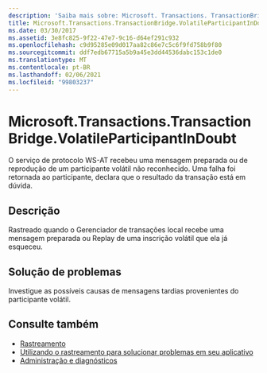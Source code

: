 ```yaml
---
description: 'Saiba mais sobre: Microsoft. Transactions. TransactionBridge. VolatileParticipantInDoubt'
title: Microsoft.Transactions.TransactionBridge.VolatileParticipantInDoubt
ms.date: 03/30/2017
ms.assetid: 3e8fc825-9f22-47e7-9c16-d64ef291c932
ms.openlocfilehash: c9d95285e09d017aa82c86e7c5c6f9fd758b9f80
ms.sourcegitcommit: ddf7edb67715a5b9a45e3dd44536dabc153c1de0
ms.translationtype: MT
ms.contentlocale: pt-BR
ms.lasthandoff: 02/06/2021
ms.locfileid: "99803237"
---
```

# <a name="microsofttransactionstransactionbridgevolatileparticipantindoubt"></a>Microsoft.Transactions.TransactionBridge.VolatileParticipantInDoubt

O serviço de protocolo WS-AT recebeu uma mensagem preparada ou de reprodução de um participante volátil não reconhecido. Uma falha foi retornada ao participante, declara que o resultado da transação está em dúvida.  
  
## <a name="description"></a>Descrição  

 Rastreado quando o Gerenciador de transações local recebe uma mensagem preparada ou Replay de uma inscrição volátil que ela já esqueceu.  
  
## <a name="troubleshooting"></a>Solução de problemas  

 Investigue as possíveis causas de mensagens tardias provenientes do participante volátil.  
  
## <a name="see-also"></a>Consulte também

- [Rastreamento](index.md)
- [Utilizando o rastreamento para solucionar problemas em seu aplicativo](using-tracing-to-troubleshoot-your-application.md)
- [Administração e diagnósticos](../index.md)
